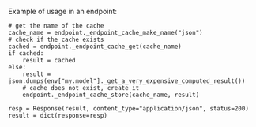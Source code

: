 Example of usage in an endpoint:

    # get the name of the cache
    cache_name = endpoint._endpoint_cache_make_name("json")
    # check if the cache exists
    cached = endpoint._endpoint_cache_get(cache_name)
    if cached:
        result = cached
    else:
        result = json.dumps(env["my.model"]._get_a_very_expensive_computed_result())
        # cache does not exist, create it
        endpoint._endpoint_cache_store(cache_name, result)

    resp = Response(result, content_type="application/json", status=200)
    result = dict(response=resp)
